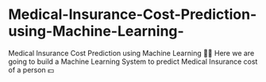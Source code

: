 # Medical-Insurance-Cost-Prediction-using-Machine-Learning-

Medical Insurance Cost Prediction using Machine Learning 🏥🤖
Here we are going to build a Machine Learning System to predict Medical Insurance cost of a person 💵
